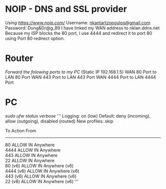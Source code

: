 # NOIP - DNS and SSL provider
*Using https://www.noip.com/*
  Username: nkantartzopoulos@gmail.com
  Password: Dung&Dr@g_89
I have linked my WAN address to nklan.ddns.net
Because my ISP blocks the 80 port, I use 4444 and redirect it to port 80 using Port 80 redirect option.


# Router
*Forward the folowing ports to my PC* (Static IP 192.168.1.5)
WAN 80 Port to LAN 80 Port
WAN 443 Port to LAN 443 Port
WAN 4444 Port to LAN 4444 Port

# PC
*sudo ufw status verbose*
'''
Logging: on (low)
Default: deny (incoming), allow (outgoing), disabled (routed)
New profiles: skip

To                         Action      From
--                         ------      ----
80                         ALLOW IN    Anywhere                  
4444                       ALLOW IN    Anywhere                  
443                        ALLOW IN    Anywhere                  
22                         ALLOW IN    Anywhere                  
80 (v6)                    ALLOW IN    Anywhere (v6)             
4444 (v6)                  ALLOW IN    Anywhere (v6)             
443 (v6)                   ALLOW IN    Anywhere (v6)             
22 (v6)                    ALLOW IN    Anywhere (v6) 
'''
